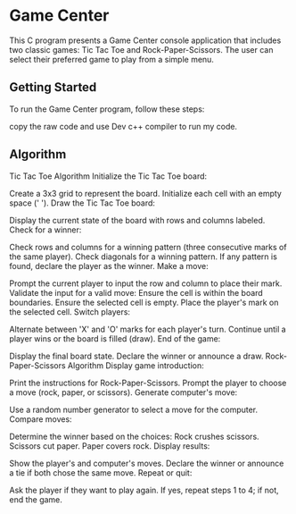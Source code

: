 # Game Center

This C program presents a Game Center console application that includes two classic games: Tic Tac Toe and Rock-Paper-Scissors. The user can select their preferred game to play from a simple menu.

## Getting Started

To run the Game Center program, follow these steps:

copy the raw code and use Dev c++ compiler to run my code.

## Algorithm
Tic Tac Toe Algorithm
Initialize the Tic Tac Toe board:

Create a 3x3 grid to represent the board.
Initialize each cell with an empty space (' ').
Draw the Tic Tac Toe board:

Display the current state of the board with rows and columns labeled.
Check for a winner:

Check rows and columns for a winning pattern (three consecutive marks of the same player).
Check diagonals for a winning pattern.
If any pattern is found, declare the player as the winner.
Make a move:

Prompt the current player to input the row and column to place their mark.
Validate the input for a valid move:
Ensure the cell is within the board boundaries.
Ensure the selected cell is empty.
Place the player's mark on the selected cell.
Switch players:

Alternate between 'X' and 'O' marks for each player's turn.
Continue until a player wins or the board is filled (draw).
End of the game:

Display the final board state.
Declare the winner or announce a draw.
Rock-Paper-Scissors Algorithm
Display game introduction:

Print the instructions for Rock-Paper-Scissors.
Prompt the player to choose a move (rock, paper, or scissors).
Generate computer's move:

Use a random number generator to select a move for the computer.
Compare moves:

Determine the winner based on the choices:
Rock crushes scissors.
Scissors cut paper.
Paper covers rock.
Display results:

Show the player's and computer's moves.
Declare the winner or announce a tie if both chose the same move.
Repeat or quit:

Ask the player if they want to play again.
If yes, repeat steps 1 to 4; if not, end the game.
